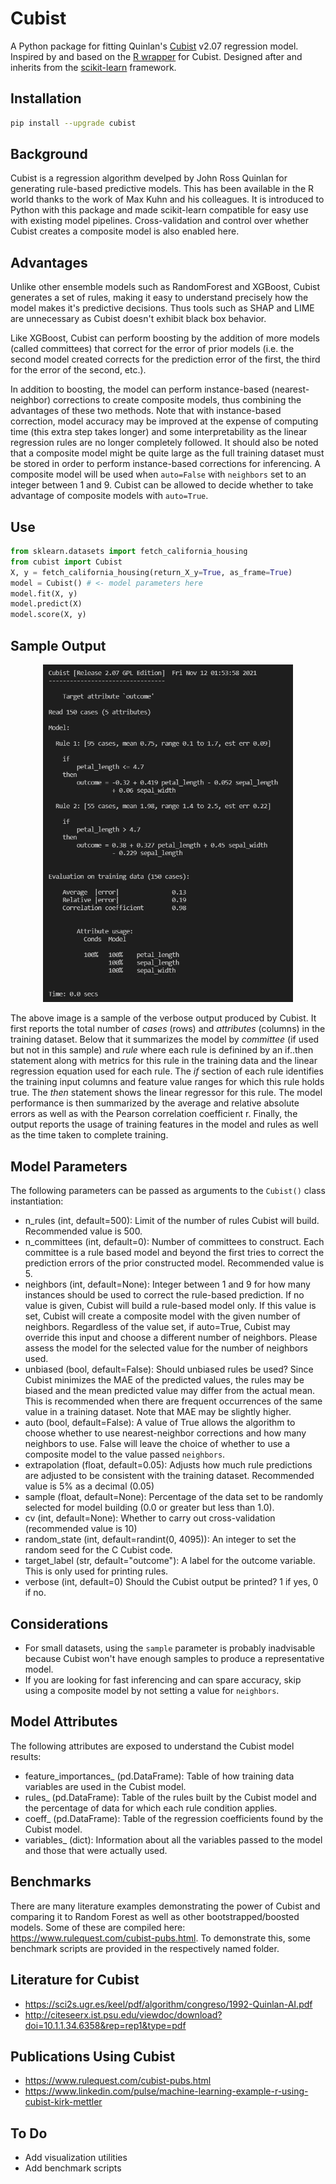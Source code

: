 # Cubist

A Python package for fitting Quinlan's [Cubist](https://www.rulequest.com/cubist-unix.html) v2.07 regression model. Inspired by and based on the [R wrapper](https://github.com/topepo/Cubist) for Cubist. Designed after and inherits from the [scikit-learn](https://scikit-learn.org/stable/) framework.

## Installation 
```bash
pip install --upgrade cubist
```

## Background
Cubist is a regression algorithm develped by John Ross Quinlan for generating rule-based predictive models. This has been available in the R world thanks to the work of Max Kuhn and his colleagues. It is introduced to Python with this package and made scikit-learn compatible for easy use with existing model pipelines. Cross-validation and control over whether Cubist creates a composite model is also enabled here.

## Advantages
Unlike other ensemble models such as RandomForest and XGBoost, Cubist generates a set of rules, making it easy to understand precisely how the model makes it's predictive decisions. Thus tools such as SHAP and LIME are unnecessary as Cubist doesn't exhibit black box behavior. 

Like XGBoost, Cubist can perform boosting by the addition of more models (called committees) that correct for the error of prior models (i.e. the second model created corrects for the prediction error of the first, the third for the error of the second, etc.). 

In addition to boosting, the model can perform instance-based (nearest-neighbor) corrections to create composite models, thus combining the advantages of these two methods. Note that with instance-based correction, model accuracy may be improved at the expense of computing time (this extra step takes longer) and some interpretability as the linear regression rules are no longer completely followed. It should also be noted that a composite model might be quite large as the full training dataset must be stored in order to perform instance-based corrections for inferencing. A composite model will be used when `auto=False` with `neighbors` set to an integer between 1 and 9. Cubist can be allowed to decide whether to take advantage of composite models with `auto=True`.

## Use
```python
from sklearn.datasets import fetch_california_housing
from cubist import Cubist
X, y = fetch_california_housing(return_X_y=True, as_frame=True)
model = Cubist() # <- model parameters here
model.fit(X, y)
model.predict(X)
model.score(X, y)
```

## Sample Output
<p align="center">
    <img src="www/iris_cubist_output.png" alt="[Sample Cubist output for Iris dataset" width="400"/>
</p>

The above image is a sample of the verbose output produced by Cubist. It first reports the total number of _cases_ (rows) and _attributes_ (columns) in the training dataset. Below that it summarizes the model by _committee_ (if used but not in this sample) and _rule_ where each rule is definined by an if..then statement along with metrics for this rule in the training data and the linear regression equation used for each rule. The _if_ section of each rule identifies the training input columns and feature value ranges for which this rule holds true. The _then_ statement shows the linear regressor for this rule. The model performance is then summarized by the average and relative absolute errors as well as with the Pearson correlation coefficient r. Finally, the output reports the usage of training features in the model and rules as well as the time taken to complete training.

## Model Parameters
The following parameters can be passed as arguments to the ```Cubist()``` class instantiation:
- n_rules (int, default=500): Limit of the number of rules Cubist will build. Recommended value is 500.
- n_committees (int, default=0): Number of committees to construct. Each committee is a rule based model and beyond the first tries to correct the prediction errors of the prior constructed model. Recommended value is 5.
- neighbors (int, default=None): Integer between 1 and 9 for how many instances should be used to correct the rule-based prediction. If no value is given, Cubist will build a rule-based model only. If this value is set, Cubist will create a composite model with the given number of neighbors. Regardless of the value set, if auto=True, Cubist may override this input and choose a different number of neighbors. Please assess the model for the selected value for the number of neighbors used.
- unbiased (bool, default=False): Should unbiased rules be used? Since Cubist minimizes the MAE of the predicted values, the rules may be biased and the mean predicted value may differ from the actual mean. This is recommended when there are frequent occurrences of the same value in a training dataset. Note that MAE may be slightly higher.
- auto (bool, default=False): A value of True allows the algorithm to choose whether to use nearest-neighbor corrections and how many neighbors to use. False will leave the choice of whether to use a composite model to the value passed `neighbors`.
- extrapolation (float, default=0.05): Adjusts how much rule predictions are adjusted to be consistent with the training dataset. Recommended value is 5% as a decimal (0.05)
- sample (float, default=None): Percentage of the data set to be randomly selected for model building (0.0 or greater but less than 1.0).
- cv (int, default=None): Whether to carry out cross-validation (recommended value is 10)
- random_state (int, default=randint(0, 4095)): An integer to set the random seed for the C Cubist code.
- target_label (str, default="outcome"): A label for the outcome variable. This is only used for printing rules.
- verbose (int, default=0) Should the Cubist output be printed? 1 if yes, 0 if no.

## Considerations
- For small datasets, using the `sample` parameter is probably inadvisable because Cubist won't have enough samples to produce a representative model.
- If you are looking for fast inferencing and can spare accuracy, skip using a composite model by not setting a value for `neighbors`.

## Model Attributes
The following attributes are exposed to understand the Cubist model results:
- feature_importances_ (pd.DataFrame): Table of how training data variables are used in the Cubist model.
- rules_ (pd.DataFrame): Table of the rules built by the Cubist model and the percentage of data for which each rule condition applies.
- coeff_ (pd.DataFrame): Table of the regression coefficients found by the Cubist model.
- variables_ (dict): Information about all the variables passed to the model and those that were actually used.

## Benchmarks
There are many literature examples demonstrating the power of Cubist and comparing it to Random Forest as well as other bootstrapped/boosted models. Some of these are compiled here: https://www.rulequest.com/cubist-pubs.html. To demonstrate this, some benchmark scripts are provided in the respectively named folder.

## Literature for Cubist
- https://sci2s.ugr.es/keel/pdf/algorithm/congreso/1992-Quinlan-AI.pdf
- http://citeseerx.ist.psu.edu/viewdoc/download?doi=10.1.1.34.6358&rep=rep1&type=pdf

## Publications Using Cubist
- https://www.rulequest.com/cubist-pubs.html
- https://www.linkedin.com/pulse/machine-learning-example-r-using-cubist-kirk-mettler

## To Do
- Add visualization utilities
- Add benchmark scripts
